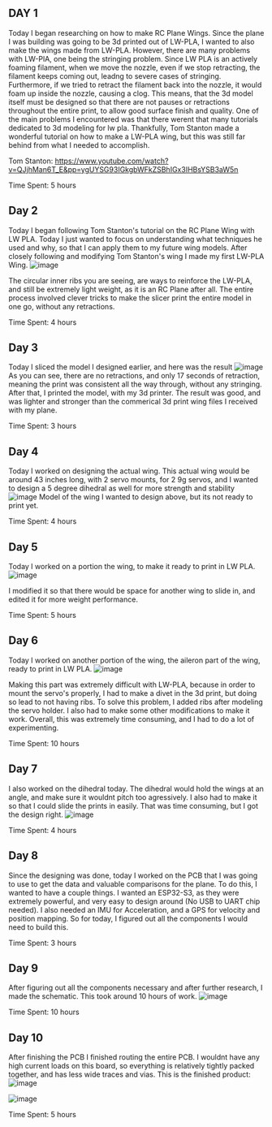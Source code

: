 ## DAY 1
Today I began researching on how to make RC Plane Wings. Since the plane I was building was going to be 3d printed out of LW-PLA, I wanted to also make the wings made from LW-PLA. However, there are many problems with LW-PlA, one being the stringing problem. Since LW PLA is an actively foaming filament, when we move the nozzle, even if we stop retracting, the filament keeps coming out, leadng to severe cases of stringing. Furthermore, if we tried to retract the filament back into the nozzle, it would foam up inside the nozzle, causing a clog. This means, that the 3d model itself must be designed so that there are not pauses or retractions throughout the entire print, to allow good surface finish and quality. 
One of the main problems I encountered was that there werent that many tutorials dedicated to 3d modeling for lw pla. Thankfully, Tom Stanton made a wonderful tutorial on how to make a LW-PLA wing, but this was still far behind from what I needed to accomplish.

Tom Stanton: https://www.youtube.com/watch?v=QJjhMan6T_E&pp=ygUYSG93IGkgbWFkZSBhIGx3IHBsYSB3aW5n

Time Spent: 5 hours

## Day 2
Today I began following Tom Stanton's tutorial on the RC Plane Wing with LW PLA. Today I just wanted to focus on understanding what techniques he used and why, so that I can apply them to my future wing models. After closely following and modifying Tom Stanton's wing I made my first LW-PLA Wing. ![image](https://github.com/user-attachments/assets/f00405bd-92dd-4275-ab1e-33d69ad9d240)

The circular inner ribs you are seeing, are ways to reinforce the LW-PLA, and still be extremely light weight, as it is an RC Plane after all. The entire process involved clever tricks to make the slicer print the entire model in one go, without any retractions.

Time Spent: 4 hours

## Day 3
Today I sliced the model I designed earlier, and here was the result ![image](https://github.com/user-attachments/assets/d58d99f3-8a11-4770-8cba-f3f1cd1bdc86)
As you can see, there are no retractions, and only 17 seconds of retraction, meaning the print was consistent all the way through, without any stringing. After that, I printed the model, with my 3d printer. The result was good, and was lighter and stronger than the commerical 3d print wing files I received with my plane.

Time Spent: 3 hours

## Day 4
Today I worked on designing the actual wing. This actual wing would be around 43 inches long, with 2 servo mounts, for 2 9g servos, and I wanted to design a 5 degree dihedral as well for more strength and stability
![image](https://github.com/user-attachments/assets/b9c0c7a0-698f-4adc-9a36-0fa9931abc30)
Model of the wing I wanted to design above, but its not ready to print yet. 

Time Spent: 4 hours

## Day 5
Today I worked on a portion the wing, to make it ready to print in LW PLA. ![image](https://github.com/user-attachments/assets/90158a64-1c84-417b-a2fb-783069694edb)

I modified it so that there would be space for another wing to slide in, and edited it for more weight performance.

Time Spent: 5 hours

## Day 6
Today I worked on another portion of the wing, the aileron part of the wing, ready to print in LW PLA. ![image](https://github.com/user-attachments/assets/a23b66b0-ebb1-4c55-b1a1-8e7757d5cd96)

Making this part was extremely difficult with LW-PLA, because in order to mount the servo's properly, I had to make a divet in the 3d print, but doing so lead to not having ribs. To solve this problem, I added ribs after modeling the servo holder. I also had to make some other modifications to make it work. Overall, this was extremely time consuming, and I had to do a lot of experimenting.

Time Spent: 10 hours

## Day 7
I also worked on the dihedral today. The dihedral would hold the wings at an angle, and make sure it wouldnt pitch too agressively. I also had to make it so that I could slide the prints in easily. That was time consuming, but I got the design right. ![image](https://github.com/user-attachments/assets/df982a4e-b18e-40a9-8fc6-b047a3eae455)

Time Spent: 4 hours

## Day 8
Since the designing was done, today I worked on the PCB that I was going to use to get the data and valuable comparisons for the plane. To do this, I wanted to have a couple things. I wanted an ESP32-S3, as they were extremely powerful, and very easy to design around (No USB to UART chip needed). I also needed an IMU for Acceleration, and a GPS for velocity and position mapping. So for today, I figured out all the components I would need to build this. 

Time Spent: 3 hours

## Day 9
After figuring out all the components necessary and after further research, I made the schematic. This took around 10 hours of work. ![image](https://github.com/user-attachments/assets/0b055a51-ca96-4c06-aa51-d0f4e8735dc8)

Time Spent: 10 hours

## Day 10
After finishing the PCB I finished routing the entire PCB. I wouldnt have any high current loads on this board, so everything is relatively tightly packed together, and has less wide traces and vias. This is the finished product: ![image](https://github.com/user-attachments/assets/d41a647c-585e-464d-b89e-d14d1f3b3f70)

![image](https://github.com/user-attachments/assets/98a48e0b-0988-4ed4-a7ee-fcebdb448e65)

Time Spent: 5 hours



